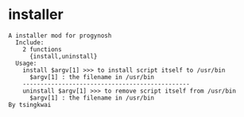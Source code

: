 installer
=========
    A installer mod for progynosh
      Include:
        2 functions
          {install,uninstall}
      Usage:
        install $argv[1] >>> to install script itself to /usr/bin
          $argv[1] : the filename in /usr/bin
        -----------------------------------------------
        uninstall $argv[1] >>> to remove script itself from /usr/bin
          $argv[1] : the filename in /usr/bin
    By tsingkwai
